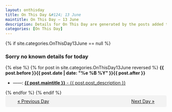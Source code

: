 ```yaml
---
layout: onthisday
title: On This Day &#124; 13 June
maintitle: On This Day — 13 June
description: Details for On This Day are generated by the posts added to the website so the content is subject to changes/updates over time.
categories: [On This Day]
---
```


{% if site.categories.OnThisDay13June == null %}
<h3>Sorry no known details for today</h3>
{% else %}
{% for post in site.categories.OnThisDay13June reversed %}
<strong>{{ post.before }}{{ post.date | date: "%e %B %Y" }}{{ post.after }}</strong>
<ul>
<li> ——: <a class="{{ post.class }}" href="{{ post.url }}"><strong>{{ post.maintitle }}</strong> - {{ post.post_description }}</a></li>
</ul>
{% endfor %}
{% endif %}
<br />
<div style="background-color: #f3f3f3; padding: 10px; border-radius: 5px; text-align: center; display: flex; justify-content: space-evenly;">
<a href="/onthisday/06/06-12">« Previous Day</a>
<span style="visibility:hidden;">[ Visit Leap Year February 29 ]</span>
<a href="/onthisday/06/06-14">Next Day »</a>
</div>
